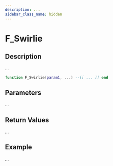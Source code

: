 ```yaml
---
description: ...
sidebar_class_name: hidden
---
```


# F_Swirlie

## Description

...

```lua
function F_Swirlie(param1, ...) --[[ ... ]] end
```

## Parameters

...

## Return Values

...

## Example

...

